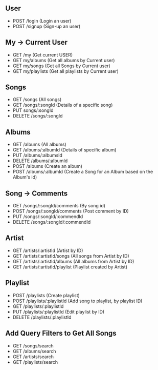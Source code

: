 ## User

- POST /login (Login an user)
- POST /signup (Sign-up an user)

## My -> Current User

- GET /my (Get current USER)
- GET my/albums (Get all albums by Current user)
- GET my/songs (Get all Songs by Current user)
- GET my/playlists (Get all playlists by Current user)

## Songs

- GET /songs (All songs)
- GET /songs/:songId (Details of a specific song)
- PUT songs/:songId
- DELETE /songs/:songId

## Albums

- GET /albums (All albums)
- GET /albums/:albumId (Details of specific album)
- PUT /albums/:albumsId
- DELETE /albums/:albumId
- POST /albums (Create an album)
- POST /albums/:albumId (Create a Song for an Album based on the Album's id)

## Song -> Comments

- GET /songs/:songId/comments (By song id)
- POST /songs/:songId/comments (Post comment by ID)
- PUT /songs/:songId/:commendId
- DELETE /songs/:songId/:commendId

## Artist

- GET /artists/:artistId (Artist by ID)
- GET /artists/:artistId/songs (All songs from Artist by ID)
- GET /artists/:artistId/albums (All albums from Artist by ID)
- GET /artists/:artistId/playlist (Playlist created by Artist)

## Playlist

- POST /playlists (Create playlist)
- POST /playlists/:playlistId (Add song to playlist, by playlist ID)
- GET /playlists/:playlistId
- PUT /playlists/:playlistId (Edit playlist by ID)
- DELETE /playlists/:playlistId

## Add Query Filters to Get All Songs

- GET /songs/search
- GET /albums/search
- GET /artists/search
- GET /playlists/search

